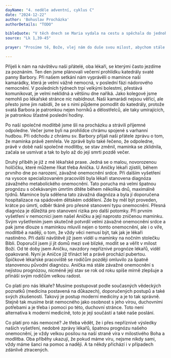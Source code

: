 ```yaml
---
dayName: "4. neděle adventní, cyklus C"
date: "2024-12-22"
author: 'Bohuslav Procházka'
authorDetails: "TODO"

bibleQuote: "V těch dnech se Maria vydala na cestu a spěchala do jednoho judského města v horách. Vešla do Zachariášova domu a pozdravila Alžbětu. Jakmile Alžběta uslyšela Mariin pozdrav, dítě se radostně pohnulo v jejím lůně. Alžběta byla naplněna Duchem Svatým a zvolala mocným hlasem: „Požehnaná jsi mezi ženami a požehnaný plod života tvého! Jak jsem si zasloužila, že matka mého Pána přišla ke mně? Vždyť jakmile zazněl tvůj pozdrav v mých uších, dítě se živě a radostně pohnulo v mém lůně. Blahoslavená, která jsi uvěřila, že se splní to, co ti bylo řečeno od Pána!“"
source: "Lk 1,39-45"

prayer: "Prosíme tě, Bože, vlej nám do duše svou milost, abychom stále hlouběji prožívali tajemství našeho vykoupení: a dej, ať nás všechny, kteří jsme z andělova zvěstování poznali, že se tvůj Syn stal člověkem, jeho umučení a kříž přivede ke slávě vzkříšení. Neboť on s tebou v jednotě Ducha Svatého…"

---
```


Přijeli k nám na návštěvu naši přátelé, oba lékaři, se kterými často jezdíme za poznáním. Ten den jsme plánovali večerní prohlídku katedrály svaté panny Barbory. Při našem setkání nám vyprávěli o mamince naší kamarádky, která je velmi vážně nemocná, v poslední fázi nádorového nemocnění. V posledních týdnech trpí velkými bolestmi, přestává komunikovat, je velmi neklidná a většinu dne naříká. Jako kolegové jsme nemohli po lékařské stránce nic nabídnout. Naši kamarádi nejsou věřící, ale přesto jsme jim nabídli, že se s nimi půjdeme pomodlit do katedrály, protože svatá Barbora je patronkou nejen horníků a dělostřelců, ale taky umírajících, je patronkou šťastné poslední hodiny.

Po naší společné modlitbě jsme šli na procházku a strávili příjemné odpoledne. Večer jsme byli na prohlídce chrámu spojené s varhanní hudbou. Při odchodu z chrámu sv. Barbory přijali naši přátele zprávu o tom, že maminka právě zemřela. Ve zprávě bylo také řečeno, že odpoledne, právě v době naší společné modlitby, se stav změnil, maminka se zklidnila, začala se usmívat a tak to bylo až do její smrti pozdě večer.

Druhý příběh je již z mé lékařské praxe. Jedná se o malou, novorozenou holčičku, které můžeme říkat třeba Anička. U Aničky lékaři zjistili, během prvního dne po narození, závažné onemocnění srdce. Při dalším vyšetření na vysoce specializovaném pracovišti byla lékaři stanovena diagnóza závažného metabolického onemocnění. Tato porucha má velmi špatnou prognózu s očekávaným úmrtím dítěte během několika dnů, maximálně týdnů. Mamince byla sdělena tato závažná diagnóza a byla jí doporučena hospitalizace na spádovém dětském oddělení. Zde by měl být proveden, krátce po úmrtí, odběr tkáně pro přesné stanovení typu onemocnění. Přesná diagnóza je důležitá pro stanovení rizika pro další potomky. Při prvním vyšetření v nemocnici jsem našel Aničku a její naprosto zničenou maminku. Svým vyšetřením jsem skutečně potvrdil velmi závažné onemocnění srdce a pak jsme dlouze s maminkou mluvili nejen o tomto onemocnění, ale i o víře, modlitbě a naději, o tom, že vždy věci nemusí být, tak jak je lékaři nastíněno. Při další návštěvě již jsem viděl u maminky na nočním stolečku Bibli. Doporučil jsem jí jít domů mezi své blízké, modlit se a věřit v milost Boží. Od té doby jsem Aničku, navzdory nepříznivé prognóze lékařů, viděl opakovaně. Nyní je Aničce již třináct let a právě prochází pubertou. Špičkové lékařské pracoviště se rodičům později omluvilo za špatně stanovenou původní diagnózu. Anička má stále závažné onemocnění s nejistou prognózou, nicméně její stav se rok od roku spíše mírně zlepšuje a přináší svým rodičům velkou radost.

Co platí pro nás lékaře? Musíme postupovat podle současných vědeckých poznatků (medicína postavená na důkazech), doporučených postupů a také svých zkušeností. Takový je postup moderní medicíny a je to tak správně. Stejně tak musíme brát nemocného jako osobnost s jeho vírou, duchovními potřebami a je třeba i pomoci po této, duchovní stránce. Toto není alternativa k moderní medicíně, toto je její součástí a také naše poslání.

Co platí pro nás nemocné? Je třeba vědět, že i přes nepříznivé výsledky našich vyšetření, nedobré zprávy lékařů, špatnou prognózu našeho onemocnění, je vždy velkou posilou na naší straně víra v milostivého Boha a modlitba. Oba příběhy ukazují, že pokud máme víru, nejsme nikdy sami, vždy máme šanci na pomoc a naději. A ta někdy přichází i v případech zdánlivě ztracených.


